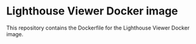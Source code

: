 # Lighthouse Viewer Docker image

This repository contains the Dockerfile for the Lighthouse Viewer Docker image. 
